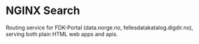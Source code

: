 # NGINX Search

Routing service for FDK-Portal (data.norge.no, fellesdatakatalog.digdir.no), serving both plain HTML web apps and apis. 
